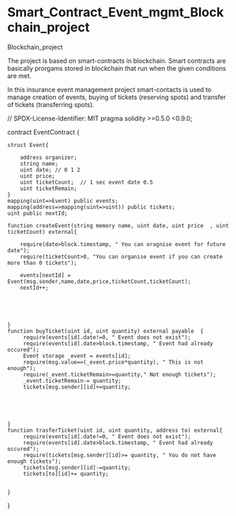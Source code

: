 # Smart_Contract_Event_mgmt_Blockchain_project
Blockchain_project

The project is based on smart-contracts in blockchain. Smart contracts are basically prorgams stored in blockchain that run when the given conditions are met.

In this insurance event management project smart-contacts is used to manage creation of events, buying of tickets (reserving spots) and transfer of tickets (transferring spots).


// SPDX-License-Identifier: MIT
pragma solidity >=0.5.0 <0.9.0;

contract EventContract {

    struct Event{

        address organizer;
        string name;
        uint date; // 0 1 2 
        uint price;
        uint ticketCount;  // 1 sec event date 0.5
        uint ticketRemain;
    }
    mapping(uint=>Event) public events;
    mapping(address=>mapping(uint=>uint)) public tickets;
    uint public nextId;
     
    function createEvent(string memory name, uint date, uint price  , uint ticketCount) external{

        require(date>block.timestamp, " You can oragnise event for future date");
        require(ticketCount>0, "You can organise event if you can create more than 0 tickets");

        events[nextId] = Event(msg.sender,name,date,price,ticketCount,ticketCount);
        nextId++;





    }
    function buyTicket(uint id, uint quantity) external payable  {
         require(events[id].date!=0, " Event does not exist");
         require(events[id].date>block.timestamp, " Event had already occured");
         Event storage _event = events[id];
         require(msg.value==(_event.price*quantity), " This is not enough");
         require(_event.ticketRemain>=quantity," Not enough tickets");
         _event.ticketRemain-= quantity;
         tickets[msg.sender][id]+=quantity;


         


    }
    function trasferTicket(uint id, uint quantity, address to) external{
         require(events[id].date!=0, " Event does not exist");
         require(events[id].date>block.timestamp, " Event had already occured");
         require(tickets[msg.sender][id]>= quantity, " You do not have enough tickets");
         tickets[msg.sender][id]-=quantity;
         tickets[to][id]+= quantity;


    }



}
